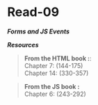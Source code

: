 



# Read-09

**_Forms and JS Events_**



**_Resources_**

>**From the HTML book :**:  
>Chapter 7:  (144-175)  
>Chapter 14:  (330-357)  

>**From the JS book :**  
>Chapter 6: (243-292)  
